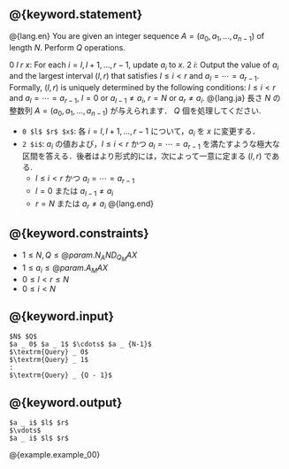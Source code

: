## @{keyword.statement}

@{lang.en}
You are given an integer sequence $A = (a _ 0, a _ 1, \dots, a _ {n-1})$ of length $N$. Perform $Q$ operations.

0 $l$ $r$ $x$: For each $i = l, l+1, \dots, r-1$, update $a _ i$ to $x$.
2 $i$: Output the value of $a _ i$ and the largest interval $(l, r)$ that satisfies $l \leq i < r$ and $a _ l = \cdots = a _ {r-1}$. Formally, $(l, r)$ is uniquely determined by the following conditions:
$l \leq i < r$ and $a _ l = \cdots = a _ {r-1}$,
$l = 0$ or $a _ {l-1} \neq a _ i$,
$r = N$ or $a _ {r} \neq a _ i$.
@{lang.ja}
長さ $N$ の整数列 $A=(a _ 0, a _ 1, ..., a _ {n-1})$ が与えられます．
$Q$ 個を処理してください. 

- `0 $l$ $r$ $x$`: 各 $i = l, l+1, \dots, {r - 1}$ について，$a _ i$ を $x$ に変更する．
- `2 $i$`: $a_i$ の値および，$l\leq i < r$ かつ $a _ l = \cdots = a _ {r-1}$ を満たすような極大な区間を答える．後者はより形式的には，次によって一意に定まる $(l,r)$ である. 
    - $l\leq i < r$ かつ $a _ l = \cdots = a _ {r-1}$
    - $l=0$ または $a_{l-1}\neq a_i$
    - $r=N$ または $a_{r}\neq a_i$
@{lang.end}

## @{keyword.constraints}

- $1 \leq N, Q \leq @{param.N_AND_Q_MAX}$
- $1 \leq a _ i \leq @{param.A_MAX}$
- $0 \leq l < r \leq N$
- $0 \leq i < N$

## @{keyword.input}

~~~
$N$ $Q$
$a _ 0$ $a _ 1$ $\cdots$ $a _ {N-1}$
$\textrm{Query} _ 0$
$\textrm{Query} _ 1$
:
$\textrm{Query} _ {Q - 1}$
~~~

## @{keyword.output}

~~~
$a _ i$ $l$ $r$
$\vdots$
$a _ i$ $l$ $r$
~~~

@{example.example_00}
